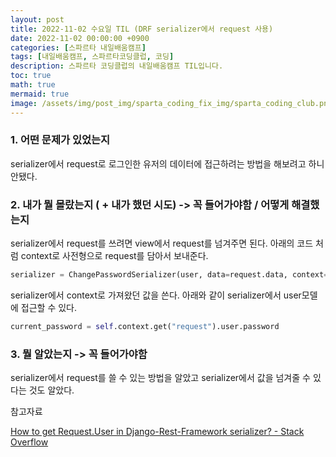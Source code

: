 ```yaml
---
layout: post
title: 2022-11-02 수요일 TIL (DRF serializer에서 request 사용)
date: 2022-11-02 00:00:00 +0900
categories: [스파르타 내일배움캠프]
tags: [내일배움캠프, 스파르타코딩클럽, 코딩]
description: 스파르타 코딩클럽의 내일배움캠프 TIL입니다.
toc: true
math: true
mermaid: true
image: /assets/img/post_img/sparta_coding_fix_img/sparta_coding_club.png
---
```

### 1. 어떤 문제가 있었는지

serializer에서 request로 로그인한 유저의 데이터에 접근하려는 방법을 해보려고 하니 안됐다.

### 2. 내가 뭘 몰랐는지 ( + 내가 했던 시도) -> 꼭 들어가야함 / 어떻게 해결했는지

serializer에서 request를 쓰려면 view에서 request를 넘겨주면 된다. 아래의 코드 처럼 context로 사전형으로 request를 담아서 보내준다.

```python
serializer = ChangePasswordSerializer(user, data=request.data, context={'request': request})
```

serializer에서 context로 가져왔던 값을 쓴다. 아래와 같이 serializer에서 user모델에 접근할 수 있다. 

```python
current_password = self.context.get("request").user.password
```

### 3. 뭘 알았는지 -> 꼭 들어가야함

serializer에서 request를 쓸 수 있는 방법을 알았고 serializer에서 값을 넘겨줄 수 있다는 것도 알았다. 

참고자료

[How to get Request.User in Django-Rest-Framework serializer? - Stack Overflow](https://stackoverflow.com/questions/30203652/how-to-get-request-user-in-django-rest-framework-serializer)